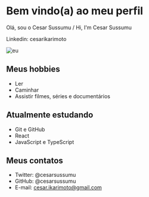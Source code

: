 # Bem vindo(a) ao meu perfil

Olá, sou o Cesar Sussumu / Hi, I'm Cesar Sussumu

Linkedin: cesarikarimoto

![eu](https://user-images.githubusercontent.com/70071238/224495215-c95349bc-226e-4941-857c-fb9ec913bba6.jpg)

## Meus hobbies

- Ler
- Caminhar
- Assistir filmes, séries e documentários

## Atualmente estudando

- Git e GitHub
- React
- JavaScript e TypeScript

## Meus contatos

- Twitter: @cesarsussumu
- GitHub: @cesarsussumu
- E-mail: cesar.ikarimoto@gmail.com
